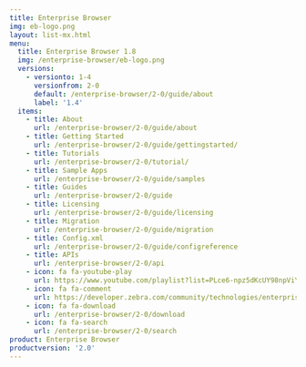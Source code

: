 ```yaml
---
title: Enterprise Browser
img: eb-logo.png
layout: list-mx.html
menu:
  title: Enterprise Browser 1.8
  img: /enterprise-browser/eb-logo.png
  versions:
    - versionto: 1-4
      versionfrom: 2-0
      default: /enterprise-browser/2-0/guide/about
      label: '1.4'
  items:
    - title: About
      url: /enterprise-browser/2-0/guide/about
    - title: Getting Started
      url: /enterprise-browser/2-0/guide/gettingstarted/
    - title: Tutorials
      url: /enterprise-browser/2-0/tutorial/
    - title: Sample Apps
      url: /enterprise-browser/2-0/guide/samples
    - title: Guides
      url: /enterprise-browser/2-0/guide
    - title: Licensing
      url: /enterprise-browser/2-0/guide/licensing
    - title: Migration
      url: /enterprise-browser/2-0/guide/migration
    - title: Config.xml
      url: /enterprise-browser/2-0/guide/configreference
    - title: APIs
      url: /enterprise-browser/2-0/api
    - icon: fa fa-youtube-play
      url: https://www.youtube.com/playlist?list=PLce6-npz5dKcUY98npViY6QbuL3yhAXCx
    - icon: fa fa-comment
      url: https://developer.zebra.com/community/technologies/enterprisebrowser
    - icon: fa fa-download
      url: /enterprise-browser/2-0/download
    - icon: fa fa-search
      url: /enterprise-browser/2-0/search
product: Enterprise Browser
productversion: '2.0'
---
```

